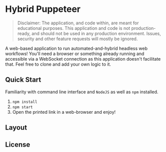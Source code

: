 # Hybrid Puppeteer

> Disclaimer: The application, and code within, are meant for educational purposes. This application and code is not production-ready, and should not be used in any production environment. Issues, security and other feature requests will mostly be ignored.

A web-based application to run automated-and-hybrid headless web workflows! You'll need a browser or something already running and accessible via a WebSocket connection as this application doesn't facilitate that. Feel free to clone and add your own logic to it.

## Quick Start

Familiarity with command line interface and `NodeJS` as well as `npm` installed.

1. `npm install`
2. `npm start`
3. Open the printed link in a web-browser and enjoy!

## Layout

## License
